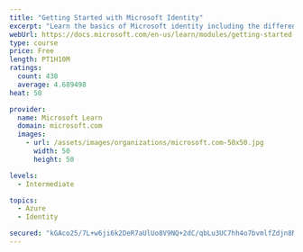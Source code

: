 ```yaml
---
title: "Getting Started with Microsoft Identity"
excerpt: "Learn the basics of Microsoft identity including the different types of tokens, account types, and supported topologies."
webUrl: https://docs.microsoft.com/en-us/learn/modules/getting-started-identity/
type: course
price: Free
length: PT1H10M
ratings:
  count: 438
  average: 4.689498
heat: 50

provider:
  name: Microsoft Learn
  domain: microsoft.com
  images:
    - url: /assets/images/organizations/microsoft.com-50x50.jpg
      width: 50
      height: 50

levels:
  - Intermediate

topics:
  - Azure
  - Identity

secured: "kGAco25/7L+w6ji6k2DeR7aUlUo8V9NQ+2dC/qbLu3UC7hh4o7bvmlfZdjn8NzflHirIedk7q25SuYHO+qdvFOoyP6OiTkMRNFwtsev5JfQP1wG4e15ha3z5NdE+htKgeKTMVEJmherDEsgZvdZSBqi+1BO/II8RfjZyflD1N4syxMYheTX2lAaDexgRUtKREw4o+aA2Mx7bMRFLASo4etoqSsmIVhNVjIW8l6lD9ItFvd+l5+OANrKun7Z/CBHc8PWkSHCVnr0AnDrownX5OMRlTa8me9KbMTPnVhOixGlXWpT82SQ08n0o1QRRhLKV64xvKgNBpPsjV4w2L/QsuHWo/euG4qMAJBTR49Opf1nGCyDzwZ8hMvungq3IzFxE2CAgtaoG3Y66ruQohKn3Rin6kxLloDtAgcRurKHu3Es=;NkK1l2HbQjKWLfiEIt5Hmw=="
---
```


